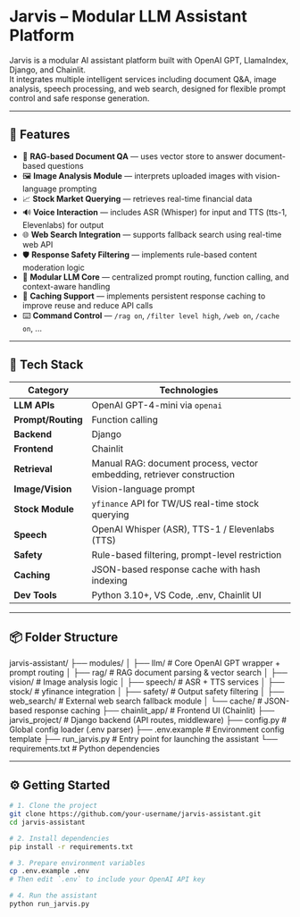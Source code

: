 # Jarvis – Modular LLM Assistant Platform

Jarvis is a modular AI assistant platform built with OpenAI GPT, LlamaIndex, Django, and Chainlit.  
It integrates multiple intelligent services including document Q&A, image analysis, speech processing, and web search, designed for flexible prompt control and safe response generation.

---

## 🚀 Features

- 🔎 **RAG-based Document QA** — uses vector store to answer document-based questions  
- 🖼️ **Image Analysis Module** — interprets uploaded images with vision-language prompting  
- 📈 **Stock Market Querying** — retrieves real-time financial data  
- 🔊 **Voice Interaction** — includes ASR (Whisper) for input and TTS (tts-1, Elevenlabs) for output  
- 🌐 **Web Search Integration** — supports fallback search using real-time web API  
- 🛡️ **Response Safety Filtering** — implements rule-based content moderation logic  
- 🧠 **Modular LLM Core** — centralized prompt routing, function calling, and context-aware handling  
- 💾 **Caching Support** — implements persistent response caching to improve reuse and reduce API calls
- ⌨️ **Command Control** — `/rag on`, `/filter level high`, `/web on`, `/cache on`, ...

---

## 🧰 Tech Stack

| Category     | Technologies |
|--------------|--------------|
| **LLM APIs** | OpenAI GPT-4-mini via `openai` |
| **Prompt/Routing** | Function calling |
| **Backend**  | Django |
| **Frontend** | Chainlit |
| **Retrieval** | Manual RAG: document process, vector embedding, retriever construction |
| **Image/Vision** | Vision-language prompt |
| **Stock Module** | `yfinance` API for TW/US real-time stock querying |
| **Speech**   | OpenAI Whisper (ASR), TTS-1 / Elevenlabs (TTS) |
| **Safety**   | Rule-based filtering, prompt-level restriction |
| **Caching**    | JSON-based response cache with hash indexing |
| **Dev Tools**| Python 3.10+, VS Code, .env, Chainlit UI |

---

##  📦 Folder Structure

jarvis-assistant/
├── modules/
│ ├── llm/ # Core OpenAI GPT wrapper + prompt routing
│ ├── rag/ # RAG document parsing & vector search
│ ├── vision/ # Image analysis logic
│ ├── speech/ # ASR + TTS services
│ ├── stock/ # yfinance integration
│ ├── safety/ # Output safety filtering
│ ├── web_search/ # External web search fallback module
│ └── cache/ # JSON-based response caching
├── chainlit_app/ # Frontend UI (Chainlit)
├── jarvis_project/ # Django backend (API routes, middleware)
├── config.py # Global config loader (.env parser)
├── .env.example # Environment config template
├── run_jarvis.py # Entry point for launching the assistant
└── requirements.txt # Python dependencies

---

## ⚙️ Getting Started

```bash
# 1. Clone the project
git clone https://github.com/your-username/jarvis-assistant.git
cd jarvis-assistant

# 2. Install dependencies
pip install -r requirements.txt

# 3. Prepare environment variables
cp .env.example .env
# Then edit `.env` to include your OpenAI API key

# 4. Run the assistant
python run_jarvis.py
```
